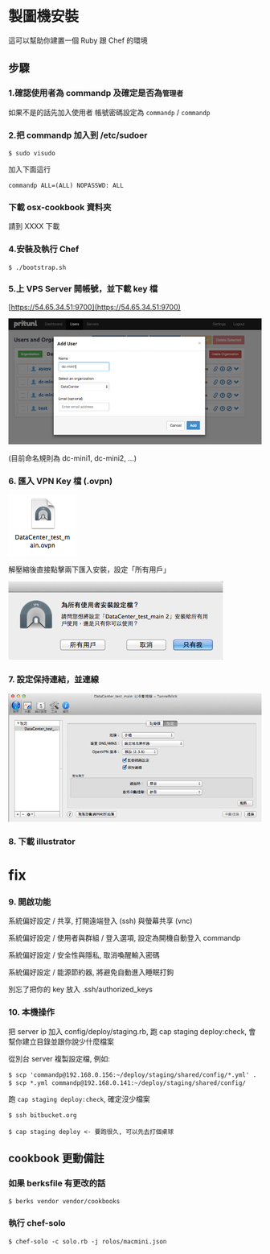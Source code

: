 # 製圖機安裝

這可以幫助你建置一個 Ruby 跟 Chef 的環境

## 步驟

### 1.確認使用者為 commandp 及確定是否為`管理者`

如果不是的話先加入使用者 帳號密碼設定為 `commandp` / `commandp`

### 2.把 commandp 加入到 /etc/sudoer

    $ sudo visudo

加入下面這行

    commandp ALL=(ALL) NOPASSWD: ALL

### 下載 osx-cookbook 資料夾

請到 XXXX 下載

### 4.安裝及執行 Chef

    $ ./bootstrap.sh

### 5.上 VPS Server 開帳號，並下載 key 檔

[https://54.65.34.51:9700](https://54.65.34.51:9700)

![](doc/001.png)

(目前命名規則為 dc-mini1, dc-mini2, ...)


### 6. 匯入 VPN Key 檔 (.ovpn)

![](doc/002.png)

解壓縮後直接點擊兩下匯入安裝，設定「所有用戶」

![](doc/003.png)

### 7. 設定保持連結，並連線

![](doc/004.png)

### 8. 下載 illustrator

# fix

### 9. 開啟功能

系統偏好設定 / 共享, 打開遠端登入 (ssh) 與螢幕共享 (vnc)

系統偏好設定 / 使用者與群組 / 登入選項, 設定為開機自動登入 commandp

系統偏好設定 / 安全性與隱私, 取消喚醒輸入密碼

系統偏好設定 / 能源節約器, 將避免自動進入睡眠打鉤

別忘了把你的 key 放入 .ssh/authorized_keys


### 10. 本機操作

把 server ip 加入 config/deploy/staging.rb, 跑 cap staging deploy:check, 會幫你建立目錄並跟你說少什麼檔案

從別台 server 複製設定檔, 例如:

    $ scp 'commandp@192.168.0.156:~/deploy/staging/shared/config/*.yml' .
    $ scp *.yml commandp@192.168.0.141:~/deploy/staging/shared/config/

跑 `cap staging deploy:check`, 確定沒少檔案

    $ ssh bitbucket.org

    $ cap staging deploy <- 要跑很久, 可以先去打個桌球



## cookbook 更動備註

### 如果 berksfile 有更改的話

    $ berks vendor vendor/cookbooks

### 執行 chef-solo

    $ chef-solo -c solo.rb -j rolos/macmini.json

